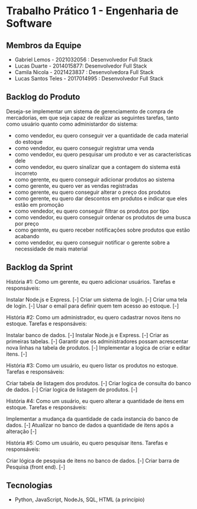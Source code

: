 # Trabalho Prático 1 - Engenharia de Software

## Membros da Equipe
- Gabriel Lemos - 2021032056 : Desenvolvedor Full Stack
- Lucas Duarte -  2014015877: Desenvolvedor Full Stack
- Camila Nicola -  2021423837 : Desenvolvedora Full Stack
- Lucas Santos Teles - 2017014995 : Desenvolvedor Full Stack
 
## Backlog do Produto
Deseja-se implementar um sistema de gerenciamento de compra de mercadorias, em que seja capaz de realizar as seguintes tarefas, tanto como usuário quanto como administardor do sistema:
- como vendedor, eu quero conseguir ver a quantidade de cada material do estoque
- como vendedor, eu quero conseguir registrar uma venda
- como vendedor, eu quero pesquisar um produto e ver as características dele 
- como vendedor, eu quero sinalizar que a contagem do sistema está incorreto
- como gerente, eu quero conseguir adicionar produtos ao sistema
- como gerente, eu quero ver as vendas registradas
- como gerente, eu quero conseguir alterar o preço dos produtos
- como gerente, eu quero dar descontos em produtos e indicar que eles estão em promoção
- como vendedor, eu quero conseguir filtrar os produtos por tipo
- como vendedor, eu quero conseguir ordenar os produtos de uma busca por preço
- como gerente, eu quero receber notificações sobre produtos que estão acabando
- como vendedor, eu quero conseguir notificar o gerente sobre a necessidade de mais material

## Backlog da Sprint
História #1: Como um gerente, eu quero adicionar usuários.
Tarefas e responsáveis:

Instalar Node.js e Express. [-]
Criar um sistema de login. [-]
Criar uma tela de login. [-]
Usar o email para definir quem tem acesso ao estoque. [-]


História #2: Como um administrador, eu quero cadastrar novos itens no estoque.
Tarefas e responsáveis:

Instalar banco de dados. [-]
Instalar Node.js e Express. [-]
Criar as primeiras tabelas. [-]
Garantir que os administradores possam acrescentar nova linhas na tabela de produtos. [-]
Implementar a logica de criar e editar itens. [-]


História #3: Como um usuário, eu quero listar os produtos no estoque.
Tarefas e responsáveis:

Criar tabela de listagem dos produtos. [-]
Criar logica de consulta do banco de dados. [-]
Criar logica de listagem de produtos. [-]


História #4: Como um usuário, eu quero alterar a quantidade de itens em estoque.
Tarefas e responsáveis:

Implementar a mudança da quantidade de cada instancia do banco de dados. [-]
Atualizar no banco de dados a quantidade de itens após a alteração [-]


História #5: Como um usuário, eu quero pesquisar itens.
Tarefas e responsáveis:

Criar lógica de pesquisa de itens no banco de dados. [-]
Criar barra de Pesquisa (front end). [-]

## Tecnologias
- Python, JavaScript, NodeJs, SQL, HTML (a princípio)
